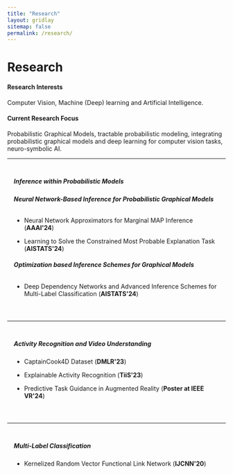 ```yaml
---
title: "Research"
layout: gridlay
sitemap: false
permalink: /research/
---
```


<style>
.jumbotron{
    padding:3%;
    padding-bottom:10px;
    padding-top:10px;
    margin-top:10px;
    margin-bottom:30px;
}
</style>

# **Research**


#### **Research Interests**

Computer Vision, Machine (Deep) learning and Artificial Intelligence.

#### **Current Research Focus**

Probabilistic Graphical Models, tractable probabilistic modeling, integrating probabilistic graphical models and deep learning for computer vision tasks, neuro-symbolic AI.

---

<div class="jumbotron">

##### **Inference within Probabilistic Models**

###### **Neural Network-Based Inference for Probabilistic Graphical Models**

- Neural Network Approximators for Marginal MAP Inference (**AAAI'24**)


- Learning to Solve the Constrained Most Probable Explanation Task (**AISTATS'24**)

###### **Optimization based Inference Schemes for Graphical Models**

- Deep Dependency Networks and Advanced Inference Schemes for Multi-Label Classification (**AISTATS'24**)

</div>

---

<div class="jumbotron">

##### **Activity Recognition and Video Understanding**

- CaptainCook4D Dataset (**DMLR'23**)

- Explainable Activity Recognition (**TiiS'23**)


- Predictive Task Guidance in Augmented Reality (**Poster at IEEE VR'24**)
</div>

---

<div class="jumbotron">

##### **Multi-Label Classification**

- Kernelized Random Vector Functional Link Network (**IJCNN'20**)

</div>
